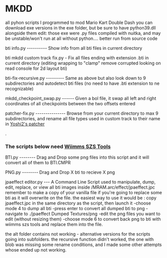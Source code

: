 # MKDD
all pyhon scripts I programmed to mod Mario Kart Double Dash
you can download exe versions in the exe folder, but be sure to have python39.dll alongside them
edit: those exe were .py files compiled with nuitka, and may be unstable/won't run at all without python.... better run from source code

bti info.py ---------- Show info from all bti files in current directory

bti mkdd custom track fix.py - Fix all files ending with extension .bti in current directory (editing wrapping to "clamp" remove corrupted looking on read console for 2d layout bti)

bti-fix-recursive.py --------- Same as above but also look down to 9 subdirectories and autodetect bti files (no need to have .bti extension to ne recognizable)

mkdd_checkpoint_swap.py ------ Given a bol file, it swap all left and right coordinates of all checkpoints between the two offsets entered

patcher-fix.py --------------- Browse from your current directory to max 9 subdirectories, and rename all file types used in custom track to their name in <a href="https://github.com/RenolY2/mkdd-track-patcher/releases">Yoshi2's patcher</a>


.
### The scripts below need <a href="https://szs.wiimm.de/download.html#vers">Wiimms SZS Tools</a>

BTI.py -------- Drag and Drop some png files into this script and it will convert all of them to BTI.CMPR

PNG.py -------- Drag and Drop X bti to recieve X png

jpaeffect editor.py --- A Command Line Script used to manipulate, dump, edit, replace, or view all bti images inside /MRAM.arc/effect/jpaeffect.jpc  remember to make a copy of your vanilla file if you're going to replace some bti as it will overwrite on the file.
the easiest way to use it would be : copy jpaeffect.jpc in the same directory as the script, then launch it
-choose mode 4 to dump all bti
-press enter to convert all dumped bti to png
-navigate to ./jpaeffect Dumped Textures/png
-edit the png files you want to edit (without resizing them)
-choose mode 6 to convert back png to bti with wiimms szs tools and replace them into the file.

the alt folder contains not working - alternative versions for the scripts going into subfolders.
the recursive function didn't worked, the one with blob was missing some rename conditions, and I made some other attempts whose ended up not working.
